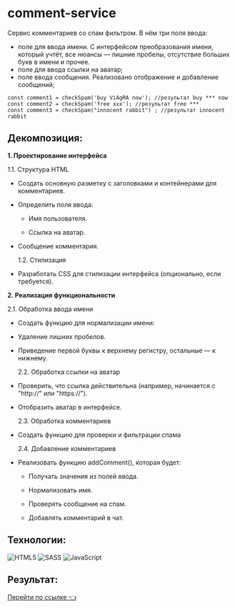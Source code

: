 # comment-service

Сервис комментариев со спам фильтром.
В нём три поля ввода:

- поле для ввода имени. С интерфейсом преобразования имени, который учтёт, все нюансы — лишние пробелы, отсутствие больших букв в имени и прочее.
- поле для ввода ссылки на аватар;
- поле ввода сообщения. Реализовано отображение и добавление сообщений;

```
const comment1 = checkSpam('buy ViAgRA now'); //результат buy *** now
const comment2 = checkSpam('free xxx'); //результат free ***
const comment3 = checkSpam("innocent rabbit") ; //результат innocent rabbit
```

## Декомпозиция:

**1. Проектирование интерфейса**

1.1. Структура HTML

- Создать основную разметку с заголовками и контейнерами для комментариев.

- Определить поля ввода:

  - Имя пользователя.

  - Ссылка на аватар.

- Сообщение комментария.

  1.2. Стилизация

- Разработать CSS для стилизации интерфейса (опционально, если требуется).

**2. Реализация функциональности**

2.1. Обработка ввода имени

- Создать функцию для нормализации имени:

- Удаление лишних пробелов.

- Приведение первой буквы к верхнему регистру, остальные — к нижнему.

  2.2. Обработка ссылки на аватар

- Проверить, что ссылка действительна (например, начинается с "http://" или "https://").

- Отобразить аватар в интерфейсе.

  2.3. Обработка комментариев

- Создать функцию для проверки и фильтрации спама

  2.4. Добавление комментариев

- Реализовать функцию addComment(), которая будет:

  - Получать значения из полей ввода.

  - Нормализовать имя.

  - Проверять сообщение на спам.

  - Добавлять комментарий в чат.

## Технологии:

![HTML5](https://img.shields.io/badge/html5-%23E34F26.svg?style=for-the-badge&logo=html5&logoColor=white)
![SASS](https://img.shields.io/badge/SASS-hotpink.svg?style=for-the-badge&logo=SASS&logoColor=white)
![JavaScript](https://img.shields.io/badge/javascript-%23323330.svg?style=for-the-badge&logo=javascript&logoColor=%23F7DF1E)

## Результат:

[Перейти по ссылке 👈 ](https://xeni-ya.github.io/comment-service/)
